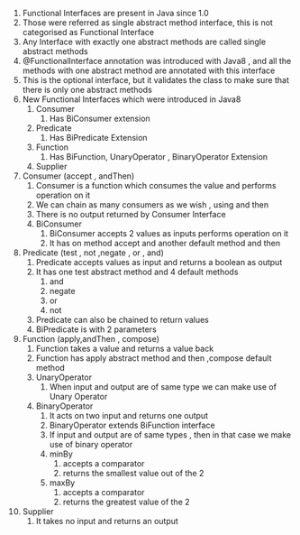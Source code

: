 1. Functional Interfaces are present in Java since 1.0
2. Those were referred as single abstract method interface, this is not categorised as Functional Interface
3. Any Interface with exactly one abstract methods are called single abstract methods
4. @FunctionalInterface annotation was introduced with Java8 , and all the methods with one abstract method are
   annotated with this interface
5. This is the optional interface, but it validates the class to make sure that there is only one abstract methods
6. New Functional Interfaces which were introduced in Java8
    1. Consumer
        1. Has BiConsumer extension
    2. Predicate
        1. Has BiPredicate Extension
    3. Function
        1. Has BiFunction, UnaryOperator , BinaryOperator Extension
    4. Supplier
7. Consumer (accept , andThen)
    1. Consumer is a function which consumes the value and performs operation on it
    2. We can chain as many consumers as we wish , using and then
    3. There is no output returned by Consumer Interface
    4. BiConsumer
        1. BiConsumer accepts 2 values as inputs performs operation on it
        2. It has on method accept and another default method and then
8. Predicate (test , not ,negate , or , and)
    1. Predicate accepts values as input and returns a boolean as output
    2. It has one test abstract method and 4 default methods
        1. and
        2. negate
        3. or
        4. not
    3. Predicate can also be chained to return values
    4. BiPredicate is with 2 parameters
9. Function (apply,andThen , compose)
    1. Function takes a value and returns a value back
    2. Function has apply abstract method and then ,compose default method
    3. UnaryOperator
        1. When input and output are of same type we can make use of Unary Operator
    4. BinaryOperator
        1. It acts on two input and returns one output
        2. BinaryOperator extends BiFunction interface
        3. If input and output are of same types , then in that case we make use of binary operator
        4. minBy
            1. accepts a comparator
            2. returns the smallest value out of the 2
        5. maxBy
            1. accepts a comparator
            2. returns the greatest value of the 2
10. Supplier
    1. It takes no input and returns an output
    
   